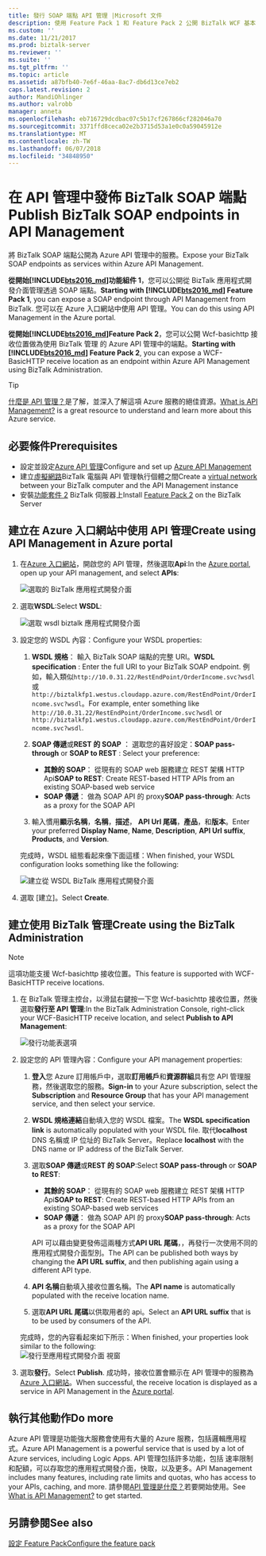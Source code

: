 ```yaml
---
title: 發行 SOAP 端點 API 管理 |Microsoft 文件
description: 使用 Feature Pack 1 和 Feature Pack 2 公開 BizTalk WCF 基本 HTTP 接收位置為 API 管理中的 SOAP 端點。 您可以使用 BizTalk 管理主控台中，執行此動作，或在 Azure 入口網站中貼上您直接在 API 管理中的端點。
ms.custom: ''
ms.date: 11/21/2017
ms.prod: biztalk-server
ms.reviewer: ''
ms.suite: ''
ms.tgt_pltfrm: ''
ms.topic: article
ms.assetid: a87bfb40-7e6f-46aa-8ac7-db6d13ce7eb2
caps.latest.revision: 2
author: MandiOhlinger
ms.author: valrobb
manager: anneta
ms.openlocfilehash: eb716729dcdbac07c5b17cf267866cf282046a70
ms.sourcegitcommit: 3371ffd8ceca02e2b3715d53a1e0c0a59045912e
ms.translationtype: MT
ms.contentlocale: zh-TW
ms.lasthandoff: 06/07/2018
ms.locfileid: "34848950"
---
```

# <a name="publish-biztalk-soap-endpoints-in-api-management"></a><span data-ttu-id="d69ba-104">在 API 管理中發佈 BizTalk SOAP 端點</span><span class="sxs-lookup"><span data-stu-id="d69ba-104">Publish BizTalk SOAP endpoints in API Management</span></span>

<span data-ttu-id="d69ba-105">將 BizTalk SOAP 端點公開為 Azure API 管理中的服務。</span><span class="sxs-lookup"><span data-stu-id="d69ba-105">Expose your BizTalk SOAP endpoints as services within Azure API Management.</span></span> 

<span data-ttu-id="d69ba-106">**從開始[!INCLUDE[bts2016_md](../includes/bts2016-md.md)]功能組件 1**，您可以公開從 BizTalk 應用程式開發介面管理透過 SOAP 端點。</span><span class="sxs-lookup"><span data-stu-id="d69ba-106">**Starting with [!INCLUDE[bts2016_md](../includes/bts2016-md.md)] Feature Pack 1**, you can expose a SOAP endpoint through API Management from BizTalk.</span></span> <span data-ttu-id="d69ba-107">您可以在 Azure 入口網站中使用 API 管理。</span><span class="sxs-lookup"><span data-stu-id="d69ba-107">You can do this using  API Management in the Azure portal.</span></span> 

<span data-ttu-id="d69ba-108">**從開始[!INCLUDE[bts2016_md](../includes/bts2016-md.md)]Feature Pack 2**，您可以公開 Wcf-basichttp 接收位置做為使用 BizTalk 管理 的 Azure API 管理中的端點。</span><span class="sxs-lookup"><span data-stu-id="d69ba-108">**Starting with [!INCLUDE[bts2016_md](../includes/bts2016-md.md)] Feature Pack 2**, you can expose a WCF-BasicHTTP receive location as an endpoint within Azure API Management using BizTalk Administration.</span></span> 

> [!TIP]
> <span data-ttu-id="d69ba-109">[什麼是 API 管理？](https://docs.microsoft.com/azure/api-management/api-management-key-concepts)是了解，並深入了解這項 Azure 服務的絕佳資源。</span><span class="sxs-lookup"><span data-stu-id="d69ba-109">[What is API Management?](https://docs.microsoft.com/azure/api-management/api-management-key-concepts) is a great resource to understand and learn more about this Azure service.</span></span>

## <a name="prerequisites"></a><span data-ttu-id="d69ba-110">必要條件</span><span class="sxs-lookup"><span data-stu-id="d69ba-110">Prerequisites</span></span>
* <span data-ttu-id="d69ba-111">設定並設定[Azure API 管理](https://docs.microsoft.com/azure/api-management/api-management-get-started)</span><span class="sxs-lookup"><span data-stu-id="d69ba-111">Configure and set up [Azure API Management](https://docs.microsoft.com/azure/api-management/api-management-get-started)</span></span>
* <span data-ttu-id="d69ba-112">建立[虛擬網路](https://docs.microsoft.com/azure/api-management/api-management-using-with-vnet)BizTalk 電腦與 API 管理執行個體之間</span><span class="sxs-lookup"><span data-stu-id="d69ba-112">Create a [virtual network](https://docs.microsoft.com/azure/api-management/api-management-using-with-vnet) between your BizTalk computer and the API Management instance</span></span>
* <span data-ttu-id="d69ba-113">安裝[功能套件 2](https://aka.ms/bts2016fp2) BizTalk 伺服器上</span><span class="sxs-lookup"><span data-stu-id="d69ba-113">Install [Feature Pack 2](https://aka.ms/bts2016fp2) on the BizTalk Server</span></span>

## <a name="create-using-api-management-in-azure-portal"></a><span data-ttu-id="d69ba-114">建立在 Azure 入口網站中使用 API 管理</span><span class="sxs-lookup"><span data-stu-id="d69ba-114">Create using API Management in Azure portal</span></span> 
1. <span data-ttu-id="d69ba-115">在[Azure 入口網站](https://portal.azure.com)，開啟您的 API 管理，然後選取**Api**:</span><span class="sxs-lookup"><span data-stu-id="d69ba-115">In the [Azure portal](https://portal.azure.com), open up your API management, and select **APIs**:</span></span>

    ![選取的 BizTalk 應用程式開發介面](../core/media/select-api-for-biztalk.png)
    
2. <span data-ttu-id="d69ba-117">選取**WSDL**:</span><span class="sxs-lookup"><span data-stu-id="d69ba-117">Select **WSDL**:</span></span>

    ![選取 wsdl biztalk 應用程式開發介面](../core/media/select-wsdl-biztalk-api.png)
    
3. <span data-ttu-id="d69ba-119">設定您的 WSDL 內容：</span><span class="sxs-lookup"><span data-stu-id="d69ba-119">Configure your WSDL properties:</span></span> 

    1. <span data-ttu-id="d69ba-120">**WSDL 規格**： 輸入 BizTalk SOAP 端點的完整 URI。</span><span class="sxs-lookup"><span data-stu-id="d69ba-120">**WSDL specification** : Enter the full URI to your BizTalk SOAP endpoint.</span></span> <span data-ttu-id="d69ba-121">例如，輸入類似`http://10.0.31.22/RestEndPoint/OrderIncome.svc?wsdl`或`http://biztalkfp1.westus.cloudapp.azure.com/RestEndPoint/OrderIncome.svc?wsdl`。</span><span class="sxs-lookup"><span data-stu-id="d69ba-121">For example, enter something like `http://10.0.31.22/RestEndPoint/OrderIncome.svc?wsdl` or `http://biztalkfp1.westus.cloudapp.azure.com/RestEndPoint/OrderIncome.svc?wsdl`.</span></span>  

    2. <span data-ttu-id="d69ba-122">**SOAP 傳遞**或**REST 的 SOAP** ： 選取您的喜好設定：</span><span class="sxs-lookup"><span data-stu-id="d69ba-122">**SOAP pass-through** or **SOAP to REST** : Select your preference:</span></span> 
        * <span data-ttu-id="d69ba-123">**其餘的 SOAP**： 從現有的 SOAP web 服務建立 REST 架構 HTTP Api</span><span class="sxs-lookup"><span data-stu-id="d69ba-123">**SOAP to REST**: Create REST-based HTTP APIs from an existing SOAP-based web service</span></span>
        * <span data-ttu-id="d69ba-124">**SOAP 傳遞**： 做為 SOAP API 的 proxy</span><span class="sxs-lookup"><span data-stu-id="d69ba-124">**SOAP pass-through**: Acts as a proxy for the SOAP API</span></span> 

    3. <span data-ttu-id="d69ba-125">輸入慣用**顯示名稱**，**名稱**，**描述**， **API Url 尾碼**，**產品**，和**版本**。</span><span class="sxs-lookup"><span data-stu-id="d69ba-125">Enter your preferred **Display Name**, **Name**, **Description**, **API Url suffix**, **Products**, and **Version**.</span></span>

    <span data-ttu-id="d69ba-126">完成時，WSDL 組態看起來像下面這樣：</span><span class="sxs-lookup"><span data-stu-id="d69ba-126">When finished, your WSDL configuration looks something like the following:</span></span> 

    ![建立從 WSDL BizTalk 應用程式開發介面](../core/media/create-api-from-wsdl-biztalk.png)

4. <span data-ttu-id="d69ba-128">選取 [建立]。</span><span class="sxs-lookup"><span data-stu-id="d69ba-128">Select **Create**.</span></span>

## <a name="create-using-the-biztalk-administration"></a><span data-ttu-id="d69ba-129">建立使用 BizTalk 管理</span><span class="sxs-lookup"><span data-stu-id="d69ba-129">Create using the BizTalk Administration</span></span>

> [!NOTE] 
> <span data-ttu-id="d69ba-130">這項功能支援 Wcf-basichttp 接收位置。</span><span class="sxs-lookup"><span data-stu-id="d69ba-130">This feature is supported with WCF-BasicHTTP receive locations.</span></span> 

1. <span data-ttu-id="d69ba-131">在 BizTalk 管理主控台，以滑鼠右鍵按一下您 Wcf-basichttp 接收位置，然後選取**發行至 API 管理**:</span><span class="sxs-lookup"><span data-stu-id="d69ba-131">In the BizTalk Administration Console, right-click your WCF-BasicHTTP receive location, and select **Publish to API Management**:</span></span>  

    ![發行功能表選項](../core/media/publish-to-api-management-option.png)
 
2. <span data-ttu-id="d69ba-133">設定您的 API 管理內容：</span><span class="sxs-lookup"><span data-stu-id="d69ba-133">Configure your API management properties:</span></span> 

    1. <span data-ttu-id="d69ba-134">**登入**您 Azure 訂用帳戶中，選取**訂用帳戶**和**資源群組**具有您 API 管理服務，然後選取您的服務。</span><span class="sxs-lookup"><span data-stu-id="d69ba-134">**Sign-in** to your Azure subscription, select the **Subscription** and **Resource Group** that has your API management service, and then select your service.</span></span>

    2. <span data-ttu-id="d69ba-135">**WSDL 規格連結**自動填入您的 WSDL 檔案。</span><span class="sxs-lookup"><span data-stu-id="d69ba-135">The **WSDL specification link** is automatically populated with your WSDL file.</span></span> <span data-ttu-id="d69ba-136">取代**localhost** DNS 名稱或 IP 位址的 BizTalk Server。</span><span class="sxs-lookup"><span data-stu-id="d69ba-136">Replace **localhost** with the DNS name or IP address of the BizTalk Server.</span></span> 

    3. <span data-ttu-id="d69ba-137">選取**SOAP 傳遞**或**REST 的 SOAP**:</span><span class="sxs-lookup"><span data-stu-id="d69ba-137">Select **SOAP pass-through** or **SOAP to REST**:</span></span>  
        * <span data-ttu-id="d69ba-138">**其餘的 SOAP**： 從現有的 SOAP web 服務建立 REST 架構 HTTP Api</span><span class="sxs-lookup"><span data-stu-id="d69ba-138">**SOAP to REST**: Create REST-based HTTP APIs from an existing SOAP-based web services</span></span>
        * <span data-ttu-id="d69ba-139">**SOAP 傳遞**： 做為 SOAP API 的 proxy</span><span class="sxs-lookup"><span data-stu-id="d69ba-139">**SOAP pass-through**: Acts as a proxy for the SOAP API</span></span> 

        <span data-ttu-id="d69ba-140">API 可以藉由變更發佈這兩種方式**API URL 尾碼**，，再發行一次使用不同的應用程式開發介面型別。</span><span class="sxs-lookup"><span data-stu-id="d69ba-140">The API can be published both ways by changing the **API URL suffix**, and then publishing again using a different API type.</span></span>

    4. <span data-ttu-id="d69ba-141">**API 名稱**自動填入接收位置名稱。</span><span class="sxs-lookup"><span data-stu-id="d69ba-141">The **API name** is automatically populated with the receive location name.</span></span>

    5. <span data-ttu-id="d69ba-142">選取**API URL 尾碼**以供取用者的 api。</span><span class="sxs-lookup"><span data-stu-id="d69ba-142">Select an **API URL suffix** that is to be used by consumers of the API.</span></span> 

    <span data-ttu-id="d69ba-143">完成時，您的內容看起來如下所示：</span><span class="sxs-lookup"><span data-stu-id="d69ba-143">When finished, your properties look similar to the following:</span></span>  
    ![發行至應用程式開發介面 視窗](../core/media/api-management-publish-window.png)


3. <span data-ttu-id="d69ba-145">選取**發行**。</span><span class="sxs-lookup"><span data-stu-id="d69ba-145">Select **Publish**.</span></span> <span data-ttu-id="d69ba-146">成功時，接收位置會顯示在 API 管理中的服務為[Azure 入口網站](https://portal.azure.com)。</span><span class="sxs-lookup"><span data-stu-id="d69ba-146">When successful, the receive location is displayed as a service in API Management in the [Azure portal](https://portal.azure.com).</span></span> 

## <a name="do-more"></a><span data-ttu-id="d69ba-147">執行其他動作</span><span class="sxs-lookup"><span data-stu-id="d69ba-147">Do more</span></span>
<span data-ttu-id="d69ba-148">Azure API 管理是功能強大服務會使用有大量的 Azure 服務，包括邏輯應用程式。</span><span class="sxs-lookup"><span data-stu-id="d69ba-148">Azure API Management is a powerful service that is used by a lot of Azure services, including Logic Apps.</span></span> <span data-ttu-id="d69ba-149">API 管理包括許多功能，包括 速率限制和配額，可以存取您的應用程式開發介面，快取，以及更多。</span><span class="sxs-lookup"><span data-stu-id="d69ba-149">API Management includes many features, including rate limits and quotas, who has access to your APIs, caching, and more.</span></span> <span data-ttu-id="d69ba-150">請參閱[API 管理是什麼？](https://docs.microsoft.com/azure/api-management/api-management-key-concepts)若要開始使用。</span><span class="sxs-lookup"><span data-stu-id="d69ba-150">See [What is API Management?](https://docs.microsoft.com/azure/api-management/api-management-key-concepts) to get started.</span></span>

## <a name="see-also"></a><span data-ttu-id="d69ba-151">另請參閱</span><span class="sxs-lookup"><span data-stu-id="d69ba-151">See also</span></span>
[<span data-ttu-id="d69ba-152">設定 Feature Pack</span><span class="sxs-lookup"><span data-stu-id="d69ba-152">Configure the feature pack</span></span>](configure-the-feature-pack.md)
